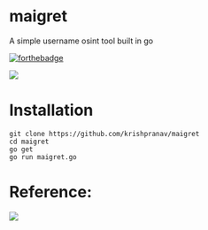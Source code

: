 # maigret
A simple username osint tool built in go

[![forthebadge](https://forthebadge.com/images/badges/made-with-go.svg)](https://forthebadge.com)

<img src="https://github.com/krishpranav/maigret/blob/master/images/maigret.png"></img>

# Installation
```
git clone https://github.com/krishpranav/maigret
cd maigret
go get
go run maigret.go
```

# Reference:

<img src="https://github.com/krishpranav/maigret/blob/master/images/maigret.gif"></img>